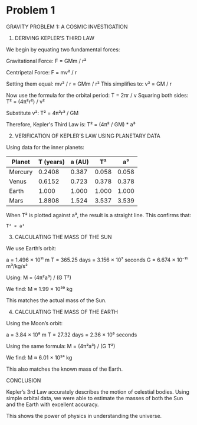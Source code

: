 # Problem 1

GRAVITY PROBLEM 1: A COSMIC INVESTIGATION

1. DERIVING KEPLER’S THIRD LAW

We begin by equating two fundamental forces:

Gravitational Force:
    F = GMm / r²

Centripetal Force:
    F = mv² / r

Setting them equal:
    mv² / r = GMm / r²
This simplifies to:
    v² = GM / r

Now use the formula for the orbital period:
    T = 2πr / v
Squaring both sides:
    T² = (4π²r²) / v²

Substitute v²:
    T² = 4π²r³ / GM

Therefore, Kepler's Third Law is:
    T² = (4π² / GM) * a³


2. VERIFICATION OF KEPLER’S LAW USING PLANETARY DATA

Using data for the inner planets:

Planet     | T (years) | a (AU)  | T²       | a³
-----------|-----------|---------|----------|---------
Mercury    | 0.2408    | 0.387   | 0.058    | 0.058
Venus      | 0.6152    | 0.723   | 0.378    | 0.378
Earth      | 1.000     | 1.000   | 1.000    | 1.000
Mars       | 1.8808    | 1.524   | 3.537    | 3.539

When T² is plotted against a³, the result is a straight line.
This confirms that:

    T² ∝ a³


3. CALCULATING THE MASS OF THE SUN

We use Earth’s orbit:

a = 1.496 × 10¹¹ m
T = 365.25 days = 3.156 × 10⁷ seconds
G = 6.674 × 10⁻¹¹ m³/kg/s²

Using:
    M = (4π²a³) / (G T²)

We find:
    M ≈ 1.99 × 10³⁰ kg

This matches the actual mass of the Sun.


4. CALCULATING THE MASS OF THE EARTH

Using the Moon’s orbit:

a = 3.84 × 10⁸ m
T = 27.32 days = 2.36 × 10⁶ seconds

Using the same formula:
    M = (4π²a³) / (G T²)

We find:
    M ≈ 6.01 × 10²⁴ kg

This also matches the known mass of the Earth.


CONCLUSION

Kepler’s 3rd Law accurately describes the motion of celestial bodies.
Using simple orbital data, we were able to estimate the masses of both the Sun and the Earth with excellent accuracy.

This shows the power of physics in understanding the universe.

